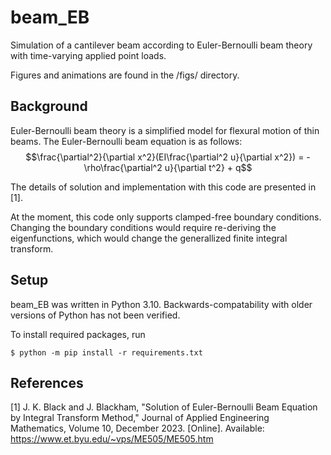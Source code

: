 # beam_EB
Simulation of a cantilever beam according to Euler-Bernoulli beam theory with time-varying applied point loads. 

Figures and animations are found in the /figs/ directory.

## Background
Euler-Bernoulli beam theory is a simplified model for flexural motion of thin
beams. The Euler-Bernoulli beam equation is as follows:
$$\frac{\partial^2}{\partial x^2}(EI\frac{\partial^2 u}{\partial x^2}) = -\rho\frac{\partial^2 u}{\partial t^2} + q$$

The details of solution and implementation with this code are presented in [1].

At the moment, this code only supports clamped-free boundary conditions. Changing the boundary conditions would require re-deriving the eigenfunctions, which would change the generallized finite integral transform.

## Setup
beam_EB was written in Python 3.10. Backwards-compatability with older 
versions of Python has not been verified.

To install required packages, run
```
$ python -m pip install -r requirements.txt
```

## References
[1] J. K. Black and J. Blackham, "Solution of Euler-Bernoulli Beam Equation by Integral Transform Method," Journal of Applied Engineering Mathematics, Volume 10, December 2023. [Online]. Available: https://www.et.byu.edu/~vps/ME505/ME505.htm
